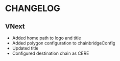 # CHANGELOG

## VNext

- Added home path to logo and title
- Added polygon configuration to chainbridgeConfig
- Updated title
- Configured destination chain as CERE
